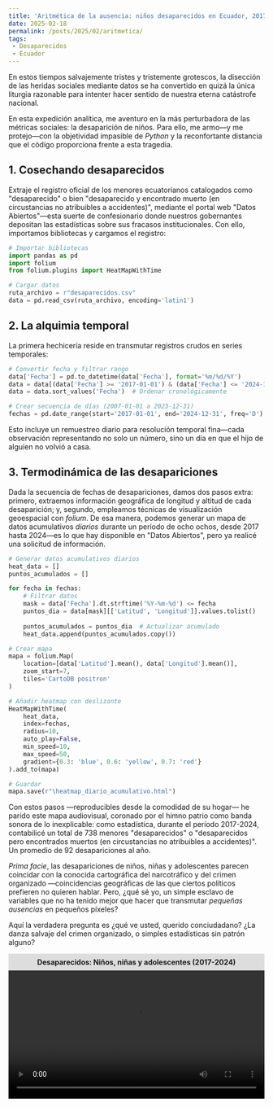 ```yaml
---
title: 'Aritmética de la ausencia: niños desaparecidos en Ecuador, 2017-2024'
date: 2025-02-18
permalink: /posts/2025/02/aritmetica/
tags:
 - Desaparecidos
 - Ecuador
---
```



En estos tiempos salvajemente tristes y tristemente grotescos, la disección de las heridas sociales mediante datos se ha convertido en quizá la única liturgia razonable para intenter hacer sentido de nuestra eterna catástrofe nacional. 

En esta expedición analítica, me aventuro en la más perturbadora de las métricas sociales: la desaparición de niños. Para ello, me armo—y me protejo—con la objetividad impasible de *Python* y la reconfortante distancia que el código proporciona frente a esta tragedia.

## 1. Cosechando desaparecidos  
Extraje el registro oficial de los menores ecuatorianos catalogados como "desaparecido" o bien "desaparecido y encontrado muerto (en circustancias no atribuibles a accidentes)", mediante el portal web "Datos Abiertos"—esta suerte de confesionario donde nuestros gobernantes depositan las estadísticas sobre sus fracasos institucionales. Con ello, importamos bibliotecas y cargamos el registro:

```python
# Importar bibliotecas
import pandas as pd
import folium
from folium.plugins import HeatMapWithTime

# Cargar datos
ruta_archivo = r"desaparecidos.csv"
data = pd.read_csv(ruta_archivo, encoding='latin1')
```



## 2. La alquimia temporal  
La primera hechicería reside en transmutar registros crudos en series temporales:

```python
# Convertir fecha y filtrar rango
data['Fecha'] = pd.to_datetime(data['Fecha'], format='%m/%d/%Y')
data = data[(data['Fecha'] >= '2017-01-01') & (data['Fecha'] <= '2024-12-31')]
data = data.sort_values('Fecha')  # Ordenar cronológicamente

# Crear secuencia de días (2007-01-01 a 2023-12-31)
fechas = pd.date_range(start='2017-01-01', end='2024-12-31', freq='D').strftime('%Y-%m-%d').tolist()
```

Esto incluye un remuestreo diario para resolución temporal fina—cada observación representando no solo un número, sino un día en que el hijo de alguien no volvió a casa.


## 3. Termodinámica de las desapariciones
Dada la secuencia de fechas de desapariciones, damos dos pasos extra: primero, extraemos información geográfica de longitud y altitud de cada desaparición; y, segundo, empleamos técnicas de visualización geoespacial con *folium*. De esa manera, podemos generar un mapa de datos acumulativos *diarios* durante un período de ocho ochos, desde 2017 hasta 2024—es lo que hay disponible en "Datos Abiertos", pero ya realicé una solicitud de información.

```python
# Generar datos acumulativos diarios
heat_data = []
puntos_acumulados = []

for fecha in fechas:
    # Filtrar datos 
    mask = data['Fecha'].dt.strftime('%Y-%m-%d') <= fecha
    puntos_dia = data[mask][['Latitud', 'Longitud']].values.tolist()
    
    puntos_acumulados = puntos_dia  # Actualizar acumulado 
    heat_data.append(puntos_acumulados.copy())

# Crear mapa
mapa = folium.Map(
    location=[data['Latitud'].mean(), data['Longitud'].mean()],
    zoom_start=7,
    tiles='CartoDB positron'
)

# Añadir heatmap con deslizante
HeatMapWithTime(
    heat_data,
    index=fechas,
    radius=10,
    auto_play=False, 
    min_speed=10,
    max_speed=50,
    gradient={0.3: 'blue', 0.6: 'yellow', 0.7: 'red'}
).add_to(mapa)

# Guardar
mapa.save(r"\heatmap_diario_acumulativo.html")
```

Con estos pasos —reproducibles desde la comodidad de su hogar— he parido este mapa audiovisual, coronado por el himno patrio como banda sonora de lo inexplicable: como estadística, durante el período 2017-2024, contabilicé un total de 738 menores "desaparecidos" o "desaparecidos pero encontrados muertos (en circustancias no atribuibles a accidentes)". Un promedio de 92 desapariciones al año.

*Prima facie*, las desapariciones de niños, niñas y adolescentes parecen coincidar con la conocida cartográfica del narcotráfico y del crimen organizado —coincidencias geográficas de las que ciertos políticos prefieren no quieren hablar. Pero, ¿qué sé yo, un simple esclavo de variables que no ha tenido mejor que hacer que transmutar *pequeñas ausencias* en pequeños píxeles?

Aquí la verdadera pregunta es ¿qué ve usted, querido conciudadano? ¿La danza salvaje del crimen organizado, o simples estadísticas sin patrón alguno?

<div style="text-align: center;">
<div style="background-color: #dddddd; padding: 8px;">
<strong>
Desaparecidos: Niños, niñas y adolescentes (2017-2024)
</strong>
</div>

<video width="100%" controls>
  <source src="arduinotomasi.github.io/assets/videos/desaparecidos.mp4" type="video/mp4">
</video>